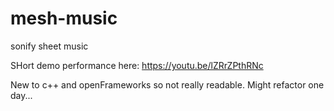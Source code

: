 # mesh-music
sonify sheet music

SHort demo performance here: 
https://youtu.be/lZRrZPthRNc

New to c++ and openFrameworks so not really readable. Might refactor one day...


